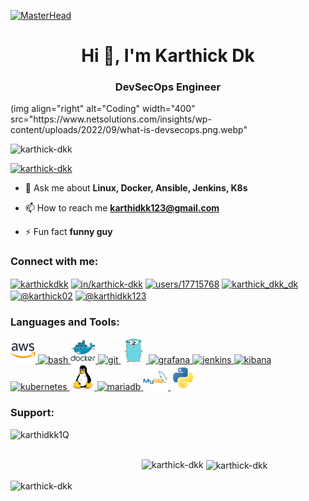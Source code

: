 [![MasterHead](https://firebasestorage.googleapis.com/v0/b/flexi-coding.appspot.com/o/dempgi7-520f8d5f-63d4-4453-8822-dbc149ae27f8.gif?alt=media&token=91c0c7b2-93c3-4029-b011-1a8703c5730d)](https://rishavchanda.io)

<h1 align="center">Hi 👋, I'm Karthick Dk</h1>
<h3 align="center">DevSecOps Engineer</h3>
(img align="right" alt="Coding" width="400" src="https://www.netsolutions.com/insights/wp-content/uploads/2022/09/what-is-devsecops.png.webp"

<p align="left"> <img src="https://komarev.com/ghpvc/?username=karthick-dkk&label=Profile%20views&color=0e75b6&style=flat" alt="karthick-dkk" /> </p>

<p align="left"> <a href="https://github.com/ryo-ma/github-profile-trophy"><img src="https://github-profile-trophy.vercel.app/?username=karthick-dkk" alt="karthick-dkk" /></a> </p>

- 💬 Ask me about **Linux, Docker, Ansible, Jenkins, K8s**

- 📫 How to reach me **karthidkk123@gmail.com**

- ⚡ Fun fact **funny guy**

<h3 align="left">Connect with me:</h3>
<p align="left">
<a href="https://dev.to/karthickdkk" target="blank"><img align="center" src="https://raw.githubusercontent.com/rahuldkjain/github-profile-readme-generator/master/src/images/icons/Social/devto.svg" alt="karthickdkk" height="30" width="40" /></a>
<a href="https://linkedin.com/in/in/karthick-dkk" target="blank"><img align="center" src="https://raw.githubusercontent.com/rahuldkjain/github-profile-readme-generator/master/src/images/icons/Social/linked-in-alt.svg" alt="in/karthick-dkk" height="30" width="40" /></a>
<a href="https://stackoverflow.com/users/users/17715768" target="blank"><img align="center" src="https://raw.githubusercontent.com/rahuldkjain/github-profile-readme-generator/master/src/images/icons/Social/stack-overflow.svg" alt="users/17715768" height="30" width="40" /></a>
<a href="https://instagram.com/karthick_dkk_dk" target="blank"><img align="center" src="https://raw.githubusercontent.com/rahuldkjain/github-profile-readme-generator/master/src/images/icons/Social/instagram.svg" alt="karthick_dkk_dk" height="30" width="40" /></a>
<a href="https://hashnode.com/@karthick02" target="blank"><img align="center" src="https://raw.githubusercontent.com/rahuldkjain/github-profile-readme-generator/master/src/images/icons/Social/hashnode.svg" alt="@karthick02" height="30" width="40" /></a>
<a href="https://medium.com/@karthidkk123" target="blank"><img align="center" src="https://raw.githubusercontent.com/rahuldkjain/github-profile-readme-generator/master/src/images/icons/Social/medium.svg" alt="@karthidkk123" height="30" width="40" /></a>
</p>

<h3 align="left">Languages and Tools:</h3>
<p align="left"> <a href="https://aws.amazon.com" target="_blank" rel="noreferrer"> <img src="https://raw.githubusercontent.com/devicons/devicon/master/icons/amazonwebservices/amazonwebservices-original-wordmark.svg" alt="aws" width="40" height="40"/> </a> <a href="https://www.gnu.org/software/bash/" target="_blank" rel="noreferrer"> <img src="https://www.vectorlogo.zone/logos/gnu_bash/gnu_bash-icon.svg" alt="bash" width="40" height="40"/> </a> <a href="https://www.docker.com/" target="_blank" rel="noreferrer"> <img src="https://raw.githubusercontent.com/devicons/devicon/master/icons/docker/docker-original-wordmark.svg" alt="docker" width="40" height="40"/> </a> <a href="https://git-scm.com/" target="_blank" rel="noreferrer"> <img src="https://www.vectorlogo.zone/logos/git-scm/git-scm-icon.svg" alt="git" width="40" height="40"/> </a> <a href="https://golang.org" target="_blank" rel="noreferrer"> <img src="https://raw.githubusercontent.com/devicons/devicon/master/icons/go/go-original.svg" alt="go" width="40" height="40"/> </a> <a href="https://grafana.com" target="_blank" rel="noreferrer"> <img src="https://www.vectorlogo.zone/logos/grafana/grafana-icon.svg" alt="grafana" width="40" height="40"/> </a> <a href="https://www.jenkins.io" target="_blank" rel="noreferrer"> <img src="https://www.vectorlogo.zone/logos/jenkins/jenkins-icon.svg" alt="jenkins" width="40" height="40"/> </a> <a href="https://www.elastic.co/kibana" target="_blank" rel="noreferrer"> <img src="https://www.vectorlogo.zone/logos/elasticco_kibana/elasticco_kibana-icon.svg" alt="kibana" width="40" height="40"/> </a> <a href="https://kubernetes.io" target="_blank" rel="noreferrer"> <img src="https://www.vectorlogo.zone/logos/kubernetes/kubernetes-icon.svg" alt="kubernetes" width="40" height="40"/> </a> <a href="https://www.linux.org/" target="_blank" rel="noreferrer"> <img src="https://raw.githubusercontent.com/devicons/devicon/master/icons/linux/linux-original.svg" alt="linux" width="40" height="40"/> </a> <a href="https://mariadb.org/" target="_blank" rel="noreferrer"> <img src="https://www.vectorlogo.zone/logos/mariadb/mariadb-icon.svg" alt="mariadb" width="40" height="40"/> </a> <a href="https://www.mysql.com/" target="_blank" rel="noreferrer"> <img src="https://raw.githubusercontent.com/devicons/devicon/master/icons/mysql/mysql-original-wordmark.svg" alt="mysql" width="40" height="40"/> </a> <a href="https://www.python.org" target="_blank" rel="noreferrer"> <img src="https://raw.githubusercontent.com/devicons/devicon/master/icons/python/python-original.svg" alt="python" width="40" height="40"/> </a> </p>

<h3 align="left">Support:</h3>
<p><a href="https://www.buymeacoffee.com/karthidkk1Q"> <img align="left" src="https://cdn.buymeacoffee.com/buttons/v2/default-yellow.png" height="50" width="210" alt="karthidkk1Q" /></a></p><br><br>

<p><img align="left" src="https://github-readme-stats.vercel.app/api/top-langs?username=karthick-dkk&show_icons=true&locale=en&layout=compact" alt="karthick-dkk" /></p>

<p>&nbsp;<img align="center" src="https://github-readme-stats.vercel.app/api?username=karthick-dkk&show_icons=true&locale=en" alt="karthick-dkk" /></p>

<p><img align="center" src="https://github-readme-streak-stats.herokuapp.com/?user=karthick-dkk&" alt="karthick-dkk" /></p>

